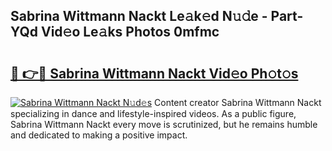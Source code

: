 ## Sabrina Wittmann Nackt Le𝚊k𝚎d N𝚞𝚍e - Part-YQd Vid𝚎o Le𝚊ks Photos 0mfmc

# <h2><a href="http://fb8atr.evod.top/?m=Sabrina+Wittmann+Nackt">🔗 👉🔴 Sabrina Wittmann Nackt Vid𝚎o Ph𝚘t𝚘s</a></h2>

[![Sabrina Wittmann Nackt N𝚞d𝚎s](https://i.imgur.com/8V9OHl7.gif)](http://fb8atr.evod.top/?m=Sabrina+Wittmann+Nackt)
Content creator Sabrina Wittmann Nackt specializing in dance and lifestyle-inspired videos. As a public figure, Sabrina Wittmann Nackt every move is scrutinized, but he remains humble and dedicated to making a positive impact. 
